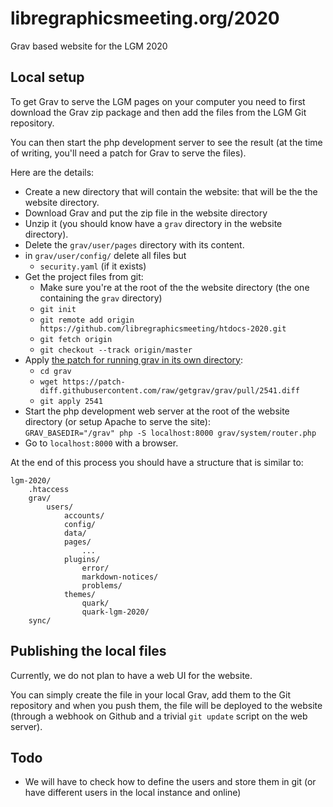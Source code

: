 # libregraphicsmeeting.org/2020

Grav based website for the LGM 2020

## Local setup

To get Grav to serve the LGM pages on your computer you need to first download the Grav zip package and then add the files from the LGM Git repository.

You can then start the php development server to see the result (at the time of writing, you'll need a patch for Grav to serve the files).

Here are the details:

- Create a new directory that will contain the website: that will be the the website directory.
- Download Grav and put the zip file in the website directory
- Unzip it (you should know have a `grav` directory in the website directory).
- Delete the `grav/user/pages` directory with its content.
- in `grav/user/config/` delete all files but 
  - `security.yaml` (if it exists)
- Get the project files from git:
  - Make sure you're at the root of the the website directory (the one containing the `grav` directory)
  - `git init`
  - `git remote add origin https://github.com/libregraphicsmeeting/htdocs-2020.git`
  - `git fetch origin`
  - `git checkout --track origin/master`
- Apply [the patch for running grav in its own directory](https://github.com/getgrav/grav/pull/2541):
  - `cd grav`
  - `wget https://patch-diff.githubusercontent.com/raw/getgrav/grav/pull/2541.diff`
  - `git apply 2541`
- Start the php development web server at the root of the website directory (or setup Apache to serve the site):  
  `GRAV_BASEDIR="/grav" php -S localhost:8000 grav/system/router.php`
- Go to `localhost:8000` with a browser.

At the end of this process you should have a structure that is similar to:

```
lgm-2020/
    .htaccess
    grav/
        users/
            accounts/
            config/
            data/
            pages/
                ...
            plugins/
                error/
                markdown-notices/
                problems/
            themes/
                quark/
                quark-lgm-2020/
    sync/
```

## Publishing the local files

Currently, we do not plan to have a web UI for the website.

You can simply create the file in your local Grav, add them to the Git repository and when you push them, the file will be deployed to the website (through a webhook on Github and a trivial `git update` script on the web server).

## Todo

- We will have to check how to define the users and store them in git (or have different users in the local instance and online)
